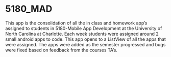 # 5180_MAD
This app is the consolidation of all the in class and homework app’s assigned to students in 5180-Mobile App Development at the University of North Carolina at Charlotte. Each week students were assigned around 2 small android apps to code. This app opens to a ListView of all the apps that were assigned. The apps were added as the semester progressed and bugs were fixed based on feedback from the courses TA’s.
